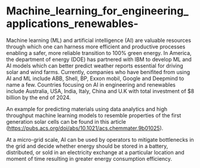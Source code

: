 # Machine_learning_for_engineering_applications_renewables-

Machine learning (ML) and artificial intelligence (AI) are valuable resources through which one can harness more efficient and productive processes enabling a safer, more reliable transition to 100% green energy. In America, the department of energy (DOE) has partnered with IBM to develop ML and AI models which can better predict weather reports essential for driving solar and wind farms. Currently, companies who have benifited from using AI and ML include ABB, Shell, BP, Exxon mobil, Google and Deepmind to name a few. Countries focusing on AI in engineering and renewables include Australia, USA, India, Italy, China and U.K with total investment of $8 billion by the end of 2024.
 
An example for predicting materials using data analytics and high throughput machine learning models to resemble properties of the first generation solar cells can be found in this article (https://pubs.acs.org/doi/abs/10.1021/acs.chemmater.9b01025).

At a micro-grid scale, AI can be used by operators to mitigate bottlenecks in the grid and decide whether energy should be stored in a battery, distributed, or sold in an electricity exchange at a particular location and moment of time resulting in greater energy consumption efficiency.
